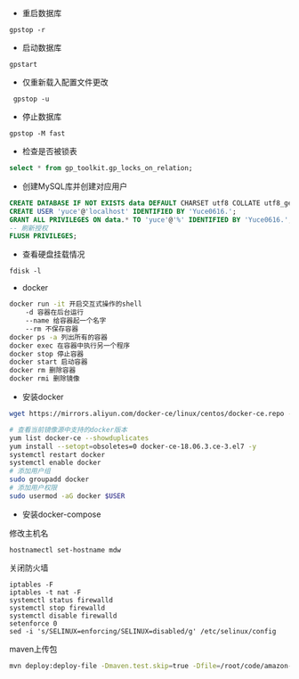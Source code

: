 - 重启数据库
``` 
gpstop -r
```
- 启动数据库
```
gpstart
```

- 仅重新载入配置文件更改
```
 gpstop -u
```

- 停止数据库
``` 
gpstop -M fast
```
- 检查是否被锁表
``` sql
select * from gp_toolkit.gp_locks_on_relation;
```
- 创建MySQL库并创建对应用户
``` sql
CREATE DATABASE IF NOT EXISTS data DEFAULT CHARSET utf8 COLLATE utf8_general_ci;
CREATE USER 'yuce'@'localhost' IDENTIFIED BY 'Yuce0616.';
GRANT ALL PRIVILEGES ON data.* TO 'yuce'@'%' IDENTIFIED BY 'Yuce0616.';
-- 刷新授权
FLUSH PRIVILEGES;
```

- 查看硬盘挂载情况
```
fdisk -l
```
- docker
``` bash
docker run -it 开启交互式操作的shell
	-d 容器在后台运行
	--name 给容器起一个名字
	--rm 不保存容器
docker ps -a 列出所有的容器
docker exec 在容器中执行另一个程序
docker stop 停止容器
docker start 启动容器
docker rm 删除容器
docker rmi 删除镜像
```
- 安装docker
```bash
wget https://mirrors.aliyun.com/docker-ce/linux/centos/docker-ce.repo -O /etc/yum.repos.d/docker-ce.repo

# 查看当前镜像源中支持的docker版本
yum list docker-ce --showduplicates
yum install --setopt=obsoletes=0 docker-ce-18.06.3.ce-3.el7 -y
systemctl restart docker
systemctl enable docker
# 添加用户组
sudo groupadd docker
# 添加用户权限
sudo usermod -aG docker $USER
```
-  安装docker-compose


修改主机名
```
hostnamectl set-hostname mdw
```


关闭防火墙
```
iptables -F
iptables -t nat -F
systemctl status firewalld
systemctl stop firewalld
systemctl disable firewalld
setenforce 0
sed -i 's/SELINUX=enforcing/SELINUX=disabled/g' /etc/selinux/config
```

maven上传包
```bash
mvn deploy:deploy-file -Dmaven.test.skip=true -Dfile=/root/code/amazon-sp-api/target/amazon-sp-api-1.0.0-SNAPSHOT.jar -DgroupId=com.amazon.sdk.sp -DartifactId=opensdk-auth -Dversion=1.0.0-SNAPSHOT -Dpackaging=jar -DrepositoryId=rdc-snapshots -Durl=https://repo.rdc.aliyun.com/repository/106815-snapshot-pI3h62/

```